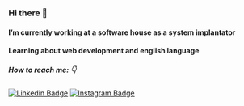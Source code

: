 ### Hi there 👋

<!--
**rsfbernardes/rsfbernardes** is a ✨ _special_ ✨ repository because its `README.md` (this file) appears on your GitHub profile
-->

#### I’m currently working at a software house as a system implantator
#### Learning about web development and english language

##### How to reach me: 👇

[![Linkedin Badge](https://img.shields.io/badge/-LinkedIn-blue?style=flat-square&logo=Linkedin&logoColor=white&link=https://www.linkedin.com/in/rodrigobernardes10/)](https://www.linkedin.com/in/rodrigobernardes10/)
[![Instagram Badge](https://img.shields.io/badge/-Instagram-orange?style=flat-square&logo=Instagram&logoColor=white&link=https://www.instagram.com/rodrigosfbernardes/)](https://www.instagram.com/rodrigosfbernardes/)
